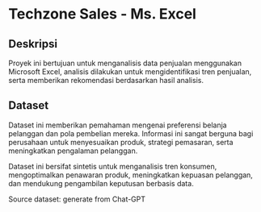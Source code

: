 # Techzone Sales - Ms. Excel
## Deskripsi
Proyek ini bertujuan untuk menganalisis data penjualan menggunakan Microsoft Excel, analisis dilakukan untuk mengidentifikasi tren penjualan, serta memberikan rekomendasi berdasarkan hasil analisis. 

## Dataset
Dataset ini memberikan pemahaman mengenai preferensi belanja pelanggan dan pola pembelian mereka. Informasi ini sangat berguna bagi perusahaan untuk menyesuaikan produk, strategi pemasaran, serta meningkatkan pengalaman pelanggan. 

Dataset ini bersifat sintetis untuk menganalisis tren konsumen, mengoptimalkan penawaran produk, meningkatkan kepuasan pelanggan, dan mendukung pengambilan keputusan berbasis data. 

Source dataset: generate from Chat-GPT
